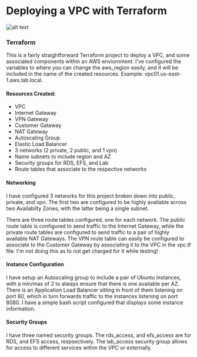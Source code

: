 # Deploying a VPC with Terraform

![alt text](https://ibb.co/ykXjLLT)

### Terraform
This is a fairly straightforward Terraform project to deploy a VPC, and some associated components within an AWS enviornment. I've configured the variables to where you can change the aws_region easily, and it will be included in the name of the created resources. Example: vpc01.us-east-1.aws.lab.local. 

#### Resources Created:
- VPC
- Internet Gateway
- VPN Gateway
- Customer Gateway 
- NAT Gateway
- Autoscaling Group
- Elastic Load Balancer
- 3 networks (2 private, 2 public, and 1 vpn)
- Name subnets to include region and AZ
- Security groups for RDS, EFS, and Lab
- Route tables that associate to the respective networks

#### Networking
I have configured 3 networks for this project broken down into public, private, and vpn. The first two are configured to be highly available across two Availabilty Zones, with the latter being a single subnet. 

There are three route tables configured, one for each network. The public route table is configured to send traffic to the Internet Gateway, while the private route tables are configured to send traffic to a pair of highly available NAT Gateways. The VPN route table can easily be configured to associate to the Customer Gateway by associating it to the VPC in the vpc.tf file. I'm not doing this as to not get charged for it while testing!

#### Instance Configuration
I have setup an Autoscaling group to include a pair of Ubuntu instances, with a min/max of 2 to always ensure that there is one available per AZ. There is an Application Load Balancer sitting in front of them listening on port 80, which in turn forwards traffic to the instances listening on port 8080. I have a simple bash script configured that displays some instance information.

#### Security Groups
I have three named security groups. The rds_access, and efs_access are for RDS, and EFS access, respsectively. The lab_access security group allows for access to different services within the VPC or externally. 

